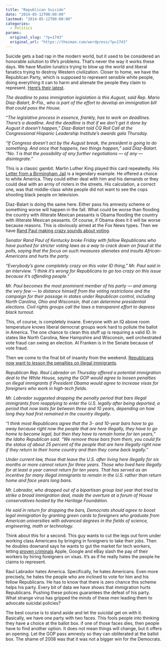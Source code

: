 ```yaml
---
title: "Republican Suicide"
date: "2014-05-12T00:00:00"
lastmod: "2014-05-12T00:00:00"
categories:
  - Politics
params:
  original_slug: "?p=1743"
  original_url: "https://thezman.com/wordpress/?p=1743"
---
```


Suicide gets a bad rap in the modern world, but it used to be considered
an honorable solution to life’s problems. That’s never the way it works
these days. We have Muslim lunatics trying to blow up the world and
liberal fanatics trying to destroy Western civilization. Closer to home,
we have the Republican Party, which is supposed to represent sensible
white people, doing everything it can to harm and alienate the people
they claim to represent. <a
href="http://www3.blogs.rollcall.com/218/deadline-for-immigration-overhaul-is-august-says-diaz-balart/?dcz"
rel="noopener noreferrer" target="_blank">Here’s their latest</a>.

*The deadline to pass immigration legislation is this August, said Rep.
Mario Diaz-Balart, R-Fla., who is part of the effort to develop an
immigration bill that could pass the House.*

*“The legislative process in essence, frankly, has to work on deadlines.
There’s a deadline. And the deadline is that if we don’t get it done by
August it doesn’t happen,” Diaz-Balart told CQ Roll Call at the
Congressional Hispanic Leadership Institute’s awards gala Thursday.*

*“If Congress doesn’t act by the August break, the president is going to
do something. And once that happens, two things happen,” said
Diaz-Balart. “No. 1 is that the possibility of any further negotiations
— of any — disintegrate.”*

This is a classic gambit. Martin Luther King played this card
repeatedly. His
<a href="http://en.wikipedia.org/wiki/Letter_from_Birmingham_Jail"
rel="noopener noreferrer" target="_blank">Letter from a Birmingham
Jail</a> is a legendary example. He offered a choice to white America.
They could either deal with him and his demands or they could deal with
an army of rioters in the streets. His calculation, a correct one, was
that middle-class white people did not want to see the cops shooting
black people on television.

Diaz-Balart is doing the same here. Either pass his amnesty scheme or
something worse will happen in the fall. What could be worse than
flooding the country with illiterate Mexican peasants is Obama flooding
the country with illiterate Mexican peasants. Of course, if Obama does
it it will be worse because reasons. This is obviously aimed at the Fox
News types. Then we have <a
href="http://www.nytimes.com/2014/05/10/us/politics/paul-says-gop-push-on-voting-laws-is-alienating-blacks.html?_r=0"
rel="noopener noreferrer" target="_blank">Rand Paul making crazy sounds
about voting</a>.

*Senator Rand Paul of Kentucky broke Friday with fellow Republicans who
have pushed for stricter voting laws as a way to crack down on fraud at
the polls, saying that the focus on such measures alienates and insults
African-Americans and hurts the party.*

*“Everybody’s gone completely crazy on this voter ID thing,” Mr. Paul
said in an interview. “I think it’s wrong for Republicans to go too
crazy on this issue because it’s offending people.”*

*Mr. Paul becomes the most prominent member of his party — and among the
very few — to distance himself from the voting restrictions and the
campaign for their passage in states under Republican control, including
North Carolina, Ohio and Wisconsin, that can determine presidential
elections. Civil rights groups call the laws a transparent effort to
depress black turnout.*

This, of course, is completely insane. Everyone with an IQ above room
temperature knows liberal democrat groups work hard to pollute the
ballot in America. The one chance to clean this stuff up is requiring a
valid ID. In states like North Carolina, New Hampshire and Wisconsin,
well orchestrated vote fraud can swing an election. Al Franken is in the
Senate because of vote fraud.

Then we come to the final bit of insanity from the weekend. <a
href="http://www.washingtontimes.com/news/2014/may/8/republicans-look-to-loosen-penalties-on-illegal-im/"
rel="noopener noreferrer" target="_blank">Republicans now want to lesson
the penalties on illegal immigrants</a>.

*Republican Rep. Raul Labrador on Thursday offered a potential
immigration deal to the White House, saying the GOP would agree to
loosen penalties on illegal immigrants if President Obama would agree to
increase visas for foreigners who work in high-tech fields.*

*Mr. Labrador suggested dropping the penalty period that bars illegal
immigrants from reapplying to enter the U.S. legally after being
deported, a period that now lasts for between three and 10 years,
depending on how long they had first remained in the country illegally.*

*“I think most Republicans agree that the 3- and 10-year bars have to go
away because right now the people that are here illegally, they have to
go home to become legal, but then they have to remain home for ten
years,” the Idaho Republican said. “We remove those bars from them, you
could fix the status of about 25 percent of the people that are here
illegally right now if they return to their home country and then they
come back legally.”*

*Under current law, those that leave the U.S. after living here
illegally for six months or more cannot return for three years. Those
who lived here illegally for at least a year cannot return for ten
years. That has served as an incentive for many illegal immigrants to
remain in the U.S. rather than return home and face years long bans.*

*Mr. Labrador, who dropped out of a bipartisan group last year that
tried to strike a broad immigration deal, made the overture at a forum
of House conservatives hosted by the Heritage Foundation.*

*He said in return for dropping the bars, Democrats should agree to
boost legal immigration by granting green cards to foreigners who
graduate from American universities with advanced degrees in the fields
of science, engineering, math or technology.*

Think about this for a second. This guy wants to cut the legs out form
under working class Americans by bringing in foreigners to take their
jobs. Then he doubles downand says he wants to gut the market for tech
workers, letting <a
href="http://www.lieffcabraser.com/Case-Center/Apple-Google-Silicon-Valley-No-Cold-Calling-Anti-Poaching-Lawsuit.shtml"
rel="noopener noreferrer" target="_blank">proven criminals</a> Apple,
Google and eBay slash the pay of their workers by hiring foreigners on
visas. It’s as if he really hates the people he claims to represent.

Raul Labrador hates America. Specifically, he hates Americans. Even more
precisely, he hates the people who are inclined to vote for him and his
fellow Republicans. He has to know that there is zero chance this scheme
helps his party. Every bit of data we have shows that immigration hurts
Republicans. Pushing these polices guarantees the defeat of his party.
What strange virus has gripped the minds of these men leading them to
advocate suicidal policies?

The best course is to stand aside and let the suicidal get on with it.
Basically, we have one party with two faces. This fools people into
thinking they have a choice at the ballot box. if one of those faces
dies, then people have to find another option. It does not mean things
will change, but it offers an opening. Let the GOP pass amnesty so they
can obliterated at the ballot box. The shame of 2008 was that it was not
a bigger win for the Democrats.
